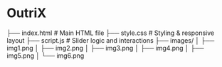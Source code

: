# OutriX
├── index.html       # Main HTML file
├── style.css         # Styling & responsive layout
├── script.js        # Slider logic and interactions
├── images/
│   ├── img1.png
│   ├── img2.png
│   ├── img3.png
│   ├── img4.png
│   ├── img5.png
│   └── img6.png
